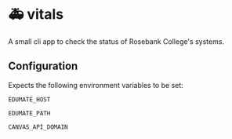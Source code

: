 # :ambulance: vitals

A small cli app to check the status of Rosebank College's systems.

## Configuration

Expects the following environment variables to be set:

`EDUMATE_HOST`

`EDUMATE_PATH`

`CANVAS_API_DOMAIN`
